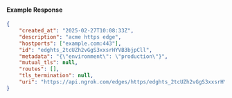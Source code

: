 <!-- Code generated for API Clients. DO NOT EDIT. -->

#### Example Response

```json
{
	"created_at": "2025-02-27T10:08:33Z",
	"description": "acme https edge",
	"hostports": ["example.com:443"],
	"id": "edghts_2tcUZh2vGgS3xxsrHYVB3bjpCll",
	"metadata": "{\"environment\": \"production\"}",
	"mutual_tls": null,
	"routes": [],
	"tls_termination": null,
	"uri": "https://api.ngrok.com/edges/https/edghts_2tcUZh2vGgS3xxsrHYVB3bjpCll"
}
```
